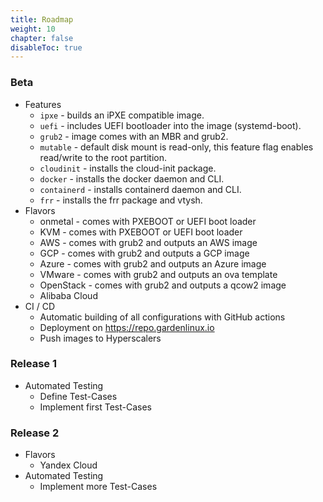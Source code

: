 ```yaml
---
title: Roadmap
weight: 10
chapter: false
disableToc: true
---
```


### Beta
* Features
  * `ipxe` - builds an iPXE compatible image.
  * `uefi` - includes UEFI bootloader into the image (systemd-boot).
  * `grub2` - image comes with an MBR and grub2.
  * `mutable` - default disk mount is read-only, this feature flag enables read/write to the root partition.
  * `cloudinit` - installs the cloud-init package.
  * `docker` - installs the docker daemon and CLI.
  * `containerd` - installs containerd daemon and CLI.
  * `frr` - installs the frr package and vtysh.
* Flavors
  * onmetal - comes with PXEBOOT or UEFI boot loader
  * KVM - comes with PXEBOOT or UEFI boot loader
  * AWS - comes with grub2 and outputs an AWS image
  * GCP - comes with grub2 and outputs a GCP image
  * Azure - comes with grub2 and outputs an Azure image
  * VMware - comes with grub2 and outputs an ova template
  * OpenStack - comes with grub2 and outputs a qcow2 image
  * Alibaba Cloud
* CI / CD
  * Automatic building of all configurations with GitHub actions
  * Deployment on https://repo.gardenlinux.io
  * Push images to Hyperscalers

### Release 1
* Automated Testing
  * Define Test-Cases
  * Implement first Test-Cases

### Release 2
* Flavors
  * Yandex Cloud
* Automated Testing
  * Implement more Test-Cases

